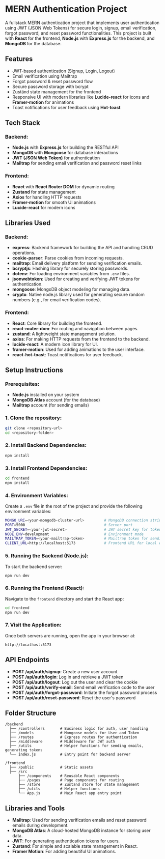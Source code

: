 # MERN Authentication Project

A fullstack MERN authentication project that implements user authentication using JWT (JSON Web Tokens) for secure login, signup, email verification, forgot password, and reset password functionalities. This project is built with **React** for the frontend, **Node.js** with **Express.js** for the backend, and **MongoDB** for the database.

## Features

- JWT-based authentication (Signup, Login, Logout)
- Email verification using Mailtrap
- Forgot password & reset password flow
- Secure password storage with bcrypt
- Zuständ state management for the frontend
- Responsive UI with modern libraries like **Lucide-react** for icons and **Framer-motion** for animations
- Toast notifications for user feedback using **Hot-toast**

## Tech Stack

### Backend:

- **Node.js** with **Express.js** for building the RESTful API
- **MongoDB** with **Mongoose** for database interactions
- **JWT (JSON Web Token)** for authentication
- **Mailtrap** for sending email verification and password reset links

### Frontend:

- **React** with **React Router DOM** for dynamic routing
- **Zustand** for state management
- **Axios** for handling HTTP requests
- **Framer-motion** for smooth UI animations
- **Lucide-react** for modern icons

## Libraries Used

### Backend:

- **express**: Backend framework for building the API and handling CRUD operations.
- **cookie-parser**: Parse cookies from incoming requests.
- **mailtrap**: Email delivery platform for sending verification emails.
- **bcryptjs**: Hashing library for securely storing passwords.
- **dotenv**: For loading environment variables from `.env` files.
- **jsonwebtoken**: Used for creating and verifying JWT tokens for authentication.
- **mongoose**: MongoDB object modeling for managing data.
- **crypto**: Native node.js library used for generating secure random numbers (e.g., for email verification codes).

### Frontend:

- **React**: Core library for building the frontend.
- **react-router-dom**: For routing and navigation between pages.
- **zustand**: A lightweight state management solution.
- **axios**: For making HTTP requests from the frontend to the backend.
- **lucide-react**: A modern icon library for UI.
- **framer-motion**: Used for adding animations to the user interface.
- **react-hot-toast**: Toast notifications for user feedback.

## Setup Instructions

### Prerequisites:

- **Node.js** installed on your system
- **MongoDB Atlas** account (for the database)
- **Mailtrap** account (for sending emails)

### 1. Clone the repository:

```bash
git clone <repository-url>
cd <repository-folder>
```

### 2. Install Backend Dependencies:

```bash
npm install
```

### 3. Install Frontend Dependencies:

```bash
cd frontend
npm install
```

### 4. Environment Variables:

Create a `.env` file in the root of the project and provide the following environment variables:

```bash
MONGO_URI=<your-mongodb-cluster-url>         # MongoDB connection string
PORT=5000                                    # Server port
JWT_SECRET=<your-jwt-secret>                 # JWT secret key for token signing
NODE_ENV=development                         # Environment mode
MAILTRAP_TOKEN=<your-mailtrap-token>         # Mailtrap token for sending emails
CLIENT_URL=http://localhost:5173             # Frontend URL for local development
```

### 5. Running the Backend (Node.js):

To start the backend server:

```bash
npm run dev
```

### 6. Running the Frontend (React):

Navigate to the `frontend` directory and start the React app:

```bash
cd frontend
npm run dev
```

### 7. Visit the Application:

Once both servers are running, open the app in your browser at:

```
http://localhost:5173
```

## API Endpoints

- **POST /api/auth/signup**: Create a new user account
- **POST /api/auth/login**: Log in and retrieve a JWT token
- **POST /api/auth/logout**: Log out the user and clear the cookie
- **POST /api/auth/verify-email**: Send email verification code to the user
- **POST /api/auth/forgot-password**: Initiate the forgot password process
- **POST /api/auth/reset-password**: Reset the user's password

## Folder Structure

```
/backend
  ├── /controllers       # Business logic for auth, user handling
  ├── /models            # Mongoose models for User and Token
  ├── /routes            # Express routes for authentication
  ├── /middleware        # Middleware for JWT auth
  ├── /utils             # Helper functions for sending emails, generating tokens
  └── index.js           # Entry point for backend server

/frontend
  ├── /public            # Static assets
  ├── /src
      ├── /components    # Reusable React components
      ├── /pages         # Page components for routing
      ├── /store         # Zustand store for state management
      ├── /utils         # Helper functions
      └── App.js         # Main React app entry point
```

## Libraries and Tools

- **Mailtrap**: Used for sending verification emails and reset password emails during development.
- **MongoDB Atlas**: A cloud-hosted MongoDB instance for storing user data.
- **JWT**: For generating authentication tokens for users.
- **Zustand**: For simple and scalable state management in React.
- **Framer Motion**: For adding beautiful UI animations.
